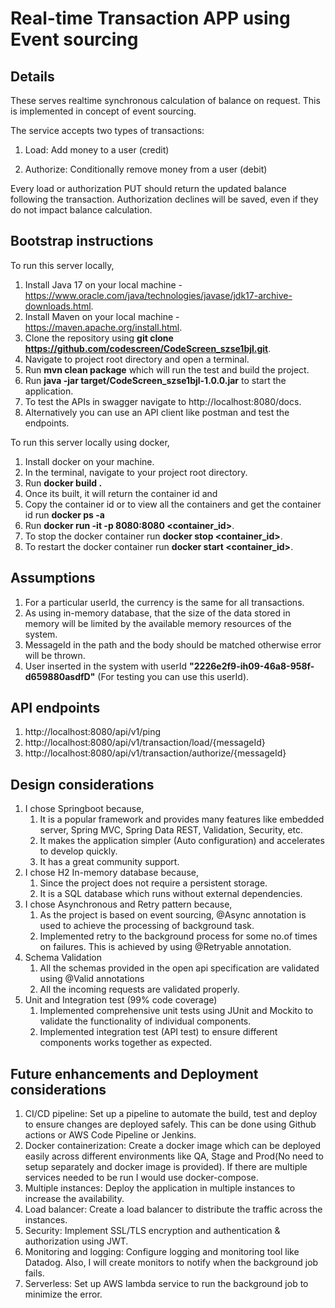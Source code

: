 Real-time Transaction APP using Event sourcing
===============================
## Details
These serves realtime synchronous calculation of balance on request.
This is implemented in concept of event sourcing.

The service accepts two types of transactions:
1) Load: Add money to a user (credit)

2) Authorize: Conditionally remove money from a user (debit)

Every load or authorization PUT should return the updated balance following the transaction. 
Authorization declines will be saved, even if they do not impact balance calculation.

## Bootstrap instructions
To run this server locally,

1. Install Java 17 on your local machine - https://www.oracle.com/java/technologies/javase/jdk17-archive-downloads.html.
2. Install Maven on your local machine - https://maven.apache.org/install.html.
3. Clone the repository using **git clone https://github.com/codescreen/CodeScreen_szse1bjl.git**.
4. Navigate to project root directory and open a terminal.
5. Run **mvn clean package** which will run the test and build the project.
6. Run **java -jar target/CodeScreen_szse1bjl-1.0.0.jar** to start the application.
7. To test the APIs in swagger navigate to http://localhost:8080/docs.
8. Alternatively you can use an API client like postman and test the endpoints.

To run this server locally using docker,

1. Install docker on your machine.
2. In the terminal, navigate to your project root directory.
3. Run **docker build .**
4. Once its built, it will return the container id and 
5. Copy the container id or to view all the containers and get the container id run **docker ps -a**
6. Run **docker run -it -p 8080:8080 <container_id>**.
7. To stop the docker container run **docker stop <container_id>**.
8. To restart the docker container run **docker start <container_id>**.

## Assumptions
1. For a particular userId, the currency is the same for all transactions.
2. As using in-memory database, that the size of the data stored in memory will be limited by the available memory resources of the system.
3. MessageId in the path and the body should be matched otherwise error will be thrown.
4. User inserted in the system with userId **"2226e2f9-ih09-46a8-958f-d659880asdfD"** (For testing you can use this userId).

## API endpoints
1. http://localhost:8080/api/v1/ping
2. http://localhost:8080/api/v1/transaction/load/{messageId} 
3. http://localhost:8080/api/v1/transaction/authorize/{messageId}

## Design considerations
1. I chose Springboot because,
    1. It is a popular framework and provides many features like embedded server, Spring MVC, Spring Data REST, Validation, Security, etc. 
    2. It makes the application simpler (Auto configuration) and accelerates to develop quickly.
    3. It has a great community support.
2. I chose H2 In-memory database because,
    1. Since the project does not require a persistent storage.
    2. It is a SQL database which runs without external dependencies.
3. I chose Asynchronous and Retry pattern because,
    1. As the project is based on event sourcing, @Async annotation is used to achieve the processing of background task.
    2. Implemented retry to the background process for some no.of times on failures. This is achieved by using @Retryable annotation.
4. Schema Validation
    1. All the schemas provided in the open api specification are validated using @Valid annotations
    2. All the incoming requests are validated properly.
5. Unit and Integration test (99% code coverage)
    1. Implemented comprehensive unit tests using JUnit and Mockito to validate the functionality of individual components.
    2. Implemented integration test (API test) to ensure different components works together as expected.

## Future enhancements and Deployment considerations
1. CI/CD pipeline: Set up a pipeline to automate the build, test and deploy to ensure changes are deployed safely. This can be done using Github actions or AWS Code Pipeline or Jenkins.
2. Docker containerization: Create a docker image which can be deployed easily across different environments like QA, Stage and Prod(No need to setup separately and docker image is provided). If there are multiple services needed to be run I would use docker-compose.
3. Multiple instances: Deploy the application in multiple instances to increase the availability.
4. Load balancer: Create a load balancer to distribute the traffic across the instances.
5. Security: Implement SSL/TLS encryption and authentication & authorization using JWT.
6. Monitoring and logging: Configure logging and monitoring tool like Datadog. Also, I will create monitors to notify when the background job fails.
7. Serverless: Set up AWS lambda service to run the background job to minimize the error.
